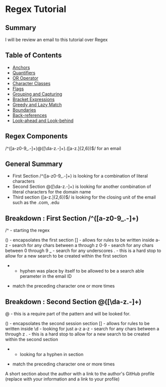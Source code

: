 # Regex Tutorial

## Summary
I will be review an email to this tutorial over Regex

## Table of Contents

- [Anchors](#anchors)
- [Quantifiers](#quantifiers)
- [OR Operator](#or-operator)
- [Character Classes](#character-classes)
- [Flags](#flags)
- [Grouping and Capturing](#grouping-and-capturing)
- [Bracket Expressions](#bracket-expressions)
- [Greedy and Lazy Match](#greedy-and-lazy-match)
- [Boundaries](#boundaries)
- [Back-references](#back-references)
- [Look-ahead and Look-behind](#look-ahead-and-look-behind)

## Regex Components
/^([a-z0-9_\.-]+)@([\da-z\.-]+)\.([a-z\.]{2,6})$/ for an email


## General Summary
- First Section /^([a-z0-9_\.-]+) is looking for a combination of literal characters
- Second Section @([\da-z\.-]+) is looking for another combination of literal characters for the domain name
- Third section ([a-z\.]{2,6})$/ is looking for the closing unit of the email such as the .com, .edu


## Breakdown : First Section /^([a-z0-9_\.-]+)

/^ - starting the regex

() - encapsolates the first section
[] - allows for rules to be written inside
a-z - search for any chars between a through z
0-9 - search for any chars between 0 through 9
_ - search for any underscores
\. - this is a hard stop to allow for a new search to be created within the first section
- - hyphen was place by itself to be allowed to be a search able perameter in the email ID
+ match the preceding character one or more times


## Breakdown : Second Section @([\da-z\.-]+)

@ - this is a require part of the pattern and will be looked for. 

() - encapsolates the second session section
[] - allows for rules to be written inside
\d - looking for just a-z
a-z - search for any chars between a through z
\. - this is a hard stop to allow for a new search to be created within the second section
- - looking for a hyphen in section
+ match the preceding character one or more times






A short section about the author with a link to the author's GitHub profile (replace with your information and a link to your profile)